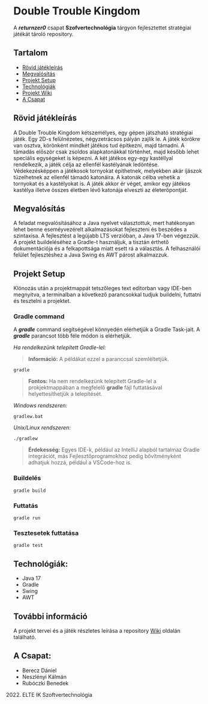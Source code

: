 # Double Trouble Kingdom


A __*returnzer0*__ csapat __Szofvertechnológia__ tárgyon fejlesztettet stratégiai játékát tároló repository.


## Tartalom
- [Rövid játékleírás](#rövid-játékleírás)
- [Megvalósítás](#megvalósítás)
- [Projekt Setup](#projekt-setup)
- [Technológiák](#technológiák)
- [Projekt Wiki](../../wikis/Home)
- [A Csapat](#a-csapat)


## Rövid játékleírás
A Double Trouble Kingdom kétszemélyes, egy gépen játszható stratégiai játék. Egy 2D-s felülnézetes, négyzetrácsos pályán zajlik le. A játék körökre van osztva, körönként mindkét játékos tud építkezni, majd támadni. A támadás először csak zsoldos alapkatonákkal történhet, majd később lehet speciális egységeket is képezni. A két játékos egy-egy kastéllyal rendelkezik, a játék célja az ellenfél kastélyának ledöntése. Védekezésképpen a játékosok tornyokat építhetnek, melyekben akár íjászok tüzelhetnek az ellenfél támadó katonáira. A katonák célba vehetik a tornyokat és a kastélyokat is. A játék akkor ér véget, amikor egy játékos kastélya illetve összes életben lévő katonája elveszti az életerőpontját.


## Megvalósítás
A feladat megvalósításához a Java nyelvet választottuk, mert hatékonyan lehet benne eseméyvezérelt alkalmazásokat fejleszteni és beszédes a szintaxisa. A fejlesztést a legújabb LTS verzióban, a Java 17-ben végezzük. A projekt buildeléséhez a Gradle-t használjuk, a tisztán érthető dokumentációja és a felkapottsága miatt esett rá a választás. A felhasználói felület fejlesztéshez a Java Swing és AWT párost alkalmazzuk.


## Projekt Setup
Klónozás után a projektmappát tetszőleges text editorban vagy IDE-ben megnyitva, a terminalban a következő parancsokkal tudjuk buildelni, futtatni és tesztelni a projektet.


### Gradle command
A __*gradle*__ command segítségével könnyedén elérhetjük a Gradle Task-jait.
A __*gradle*__  parancsot több féle módon is elérhetjük.

*Ha rendelkezünk telepített Gradle-lel:*

> __Információ:__ A példákat ezzel a paranccsal szemléltetjük.

```
gradle
```

> __Fontos:__ Ha nem rendelkezünk telepített Gradle-lel a prokjektmappában a megfelelő __gradle__ fájl futtatásával helyettesíthetjük a telepítését. 

*Windows rendszeren:*
```
gradlew.bat
```

*Unix/Linux rendszeren:*
```
./gradlew
```

> __Érdekesség:__ Egyes IDE-k, például az IntelliJ alapból tartalmaz Gradle integrációt, más Fejlesztőprogramokhoz pedig bővítményként adhatjuk hozzá, például a VSCode-hoz is.


### Buildelés
```
gradle build
```


### Futtatás
```
gradle run
```


### Tesztesetek futtatása
```
gradle test
```


## Technológiák:
- Java 17
- Gradle
- Swing
- AWT


## További információ
A projekt tervei és a játék részletes leírása a repository [Wiki](../../wikis/Home) oldalán található.


## A Csapat:
- Berecz Dániel 
- Neszlényi Kálmán 
- Rubóczki Benedek


2022. ELTE IK Szoftvertechnológia